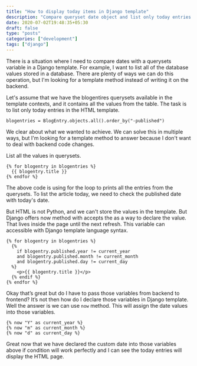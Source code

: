```yaml
---
title: "How to display today items in Django template"
description: "Compare queryset date object and list only today entries in Django Template"
date: 2020-07-02T19:48:35+05:30
draft: false
type: "posts"
categories: ["development"]
tags: ["django"]
---
```

There is a situation where I need to compare dates with a querysets variable in a Django template. For example, I want to list all of the database values stored in a database. There are plenty of ways we can do this operation, but I'm looking for a template method instead of writing it on the backend.

Let's assume that we have the blogentires querysets available in the template contexts, and it contains all the values from the table.  The task is to list only today entries in the HTML template.

```
blogentries = BlogEntry.objects.all().order_by("-published")
```

We clear about what we wanted to achieve. We can solve this in multiple ways, but I'm looking for a template method to answer because I don't want to deal with backend code changes.

List all the values in querysets.

```
{% for blogentry in blogentries %}
  {{ blogentry.title }}
{% endfor %}
```
The above code is using for the loop to prints all the entries from the querysets. To list the article today, we need to check the published date with today's date.

But HTML is not Python, and we can't store the values in the template. But Django offers now method with accepts the as a way to declare the value. That lives inside the page until the next refresh. This variable can accessible with Django template language syntax.

```
{% for blogentry in blogentries %}
  {%
    if blogentry.published.year != current_year
    and blogentry.published.month != current_month
    and blogentry.published.day != current_day
  %}
    <p>{{ blogentry.title }}</p>
  {% endif %}
{% endfor %}
```

Okay that’s great but do I have to pass those variables from backend to frontend? It’s not then how do I declare those variables in Django template. Well the answer is we can use `now` method.  This will assign the date values into those variables.

```
{% now "Y" as current_year %}
{% now "m" as current_month %}
{% now "d" as current_day %}
```

Great now that we have declared the custom date into those variables above if condition will work perfectly and I can see the today entries will display the HTML page.
